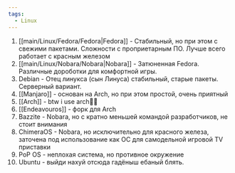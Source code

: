 ```yaml
---
tags:
  - Linux
---
```

1. [[main/Linux/Fedora/Fedora|Fedora]] - Стабильный, но при этом с свежими пакетами. Сложности с проприетарным ПО. Лучше всего работает с красным железом
2. [[main/Linux/Nobara/Nobara|Nobara]] - Затюненная Fedora. Различные дороботки для комфортной игры.
3. Debian - Отец линукса (сын Линуса) стабильный, старые пакеты. Серверный вариант.
4. [[Manjaro]] - основан на Arch, но при этом простой, очень приятный
5. [[Arch]] - btw i use arch🏳️‍⚧️
6. [[Endeavouros]] - форк для Arch
7. Bazzite - Nobara, но с кратно меньшей командой разработчиков, не стоит внимания
8. ChimeraOS - Nobara, но исключительно для красного железа, заточена под использование как ОС для самодельной игровой TV приставки
9. PoP OS - неплохая система, но противное окружение
10. Ubuntu - выйди нахуй отсюда гадёныш ебаный блять.
